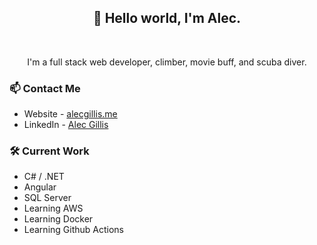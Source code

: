 <h2 align='center'> 👋 Hello world, I'm Alec. </h2>
<br>
<p align='center'>I'm a full stack web developer, climber, movie buff, and scuba diver. </p>

### 📫 Contact Me
- Website - [alecgillis.me](https://alecgillis.me)
- LinkedIn - [Alec Gillis](https://www.linkedin.com/in/alecgillis)

### 🛠️ Current Work
- C# / .NET
- Angular
- SQL Server
- Learning AWS
- Learning Docker
- Learning Github Actions

<!--
[![Alec's github stats](https://github-readme-stats.vercel.app/api?username=Alec-Gillis&theme=blue-green)](https://github.com/Alec-Gillis/github-readme-stats)

**Alec-Gillis/Alec-Gillis** is a ✨ _special_ ✨ repository because its `README.md` (this file) appears on your GitHub profile.

Here are some ideas to get you started:

- 🔭 I’m currently working on ...
- 🌱 I’m currently learning ...
- 👯 I’m looking to collaborate on ...
- 🤔 I’m looking for help with ...
- 💬 Ask me about ...
- 📫 How to reach me: ...
- 😄 Pronouns: ...
- ⚡ Fun fact: ...
-->
